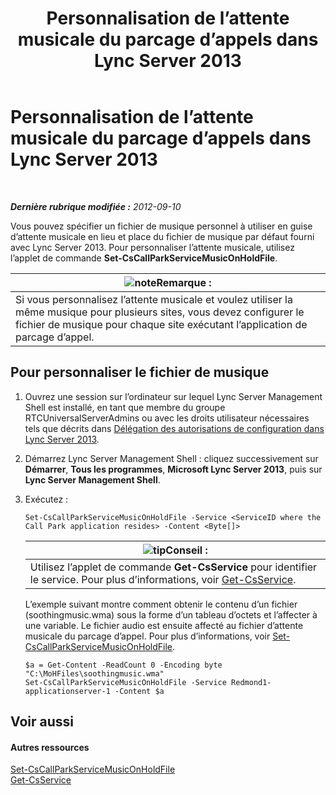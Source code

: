﻿---
title: Personnalisation de l’attente musicale du parcage d’appels dans Lync Server 2013
TOCTitle: Personnalisation de l’attente musicale du parcage d’appels dans Lync Server 2013
ms:assetid: 3d78e6f9-a4ae-49f4-a89f-4515acb49dac
ms:mtpsurl: https://technet.microsoft.com/fr-fr/library/JJ688031(v=OCS.15)
ms:contentKeyID: 49891317
ms.date: 05/20/2016
mtps_version: v=OCS.15
ms.translationtype: HT
---

# Personnalisation de l’attente musicale du parcage d’appels dans Lync Server 2013

 

_**Dernière rubrique modifiée :** 2012-09-10_

Vous pouvez spécifier un fichier de musique personnel à utiliser en guise d’attente musicale en lieu et place du fichier de musique par défaut fourni avec Lync Server 2013. Pour personnaliser l’attente musicale, utilisez l’applet de commande **Set-CsCallParkServiceMusicOnHoldFile**.

<table>
<thead>
<tr class="header">
<th><img src="images/Gg398920.note(OCS.15).gif" title="note" alt="note" />Remarque :</th>
</tr>
</thead>
<tbody>
<tr class="odd">
<td>Si vous personnalisez l’attente musicale et voulez utiliser la même musique pour plusieurs sites, vous devez configurer le fichier de musique pour chaque site exécutant l’application de parcage d’appel.</td>
</tr>
</tbody>
</table>


## Pour personnaliser le fichier de musique

1.  Ouvrez une session sur l’ordinateur sur lequel Lync Server Management Shell est installé, en tant que membre du groupe RTCUniversalServerAdmins ou avec les droits utilisateur nécessaires tels que décrits dans [Délégation des autorisations de configuration dans Lync Server 2013](lync-server-2013-delegate-setup-permissions.md).

2.  Démarrez Lync Server Management Shell : cliquez successivement sur **Démarrer**, **Tous les programmes**, **Microsoft Lync Server 2013**, puis sur **Lync Server Management Shell**.

3.  Exécutez :
    
        Set-CsCallParkServiceMusicOnHoldFile -Service <ServiceID where the Call Park application resides> -Content <Byte[]>
    
    <table>
    <thead>
    <tr class="header">
    <th><img src="images/JJ205025.tip(OCS.15).gif" title="tip" alt="tip" />Conseil :</th>
    </tr>
    </thead>
    <tbody>
    <tr class="odd">
    <td>Utilisez l’applet de commande <strong>Get-CsService</strong> pour identifier le service. Pour plus d’informations, voir <a href="https://docs.microsoft.com/en-us/powershell/module/skype/Get-CsService">Get-CsService</a>.</td>
    </tr>
    </tbody>
    </table>
    
    L’exemple suivant montre comment obtenir le contenu d’un fichier (soothingmusic.wma) sous la forme d’un tableau d’octets et l’affecter à une variable. Le fichier audio est ensuite affecté au fichier d’attente musicale du parcage d’appel. Pour plus d’informations, voir [Set-CsCallParkServiceMusicOnHoldFile](https://docs.microsoft.com/en-us/powershell/module/skype/Set-CsCallParkServiceMusicOnHoldFile).
    
        $a = Get-Content -ReadCount 0 -Encoding byte "C:\MoHFiles\soothingmusic.wma"
        Set-CsCallParkServiceMusicOnHoldFile -Service Redmond1-applicationserver-1 -Content $a

## Voir aussi

#### Autres ressources

[Set-CsCallParkServiceMusicOnHoldFile](https://docs.microsoft.com/en-us/powershell/module/skype/Set-CsCallParkServiceMusicOnHoldFile)  
[Get-CsService](https://docs.microsoft.com/en-us/powershell/module/skype/Get-CsService)

